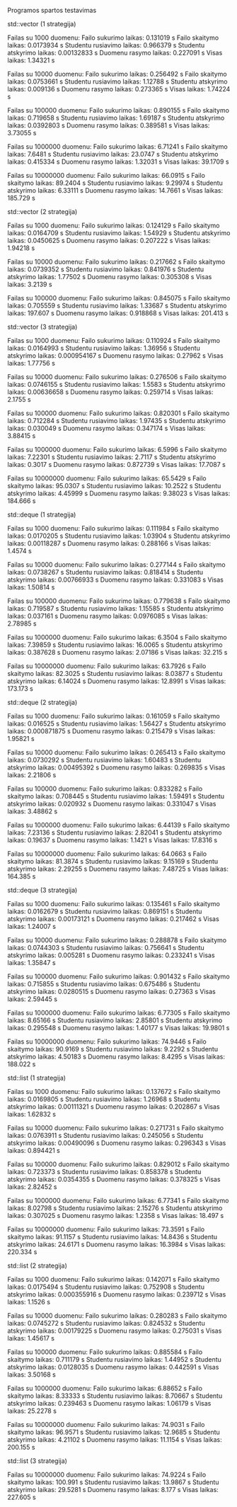 Programos spartos testavimas

std::vector (1 strategija)

Failas su 1000 duomenu:
Failo sukurimo laikas: 0.131019 s
Failo skaitymo laikas: 0.0173934 s
Studentu rusiavimo laikas: 0.966379 s
Studentu atskyrimo laikas: 0.00132833 s
Duomenu rasymo laikas: 0.227091 s
Visas laikas: 1.34321 s

Failas su 10000 duomenu:
Failo sukurimo laikas: 0.256492 s
Failo skaitymo laikas: 0.0753661 s
Studentu rusiavimo laikas: 1.12788 s
Studentu atskyrimo laikas: 0.009136 s
Duomenu rasymo laikas: 0.273365 s
Visas laikas: 1.74224 s

Failas su 100000 duomenu:
Failo sukurimo laikas: 0.890155 s
Failo skaitymo laikas: 0.719658 s
Studentu rusiavimo laikas: 1.69187 s
Studentu atskyrimo laikas: 0.0392803 s
Duomenu rasymo laikas: 0.389581 s
Visas laikas: 3.73055 s

Failas su 1000000 duomenu:
Failo sukurimo laikas: 6.71241 s
Failo skaitymo laikas: 7.6481 s
Studentu rusiavimo laikas: 23.0747 s
Studentu atskyrimo laikas: 0.415334 s
Duomenu rasymo laikas: 1.32031 s
Visas laikas: 39.1709 s

Failas su 10000000 duomenu:
Failo sukurimo laikas: 66.0915 s
Failo skaitymo laikas: 89.2404 s
Studentu rusiavimo laikas: 9.29974 s
Studentu atskyrimo laikas: 6.33111 s
Duomenu rasymo laikas: 14.7661 s
Visas laikas: 185.729 s

std::vector (2 strategija)

Failas su 1000 duomenu:
Failo sukurimo laikas: 0.124129 s
Failo skaitymo laikas: 0.0164709 s
Studentu rusiavimo laikas: 1.54929 s
Studentu atskyrimo laikas: 0.0450625 s
Duomenu rasymo laikas: 0.207222 s
Visas laikas: 1.94218 s

Failas su 10000 duomenu:
Failo sukurimo laikas: 0.217662 s
Failo skaitymo laikas: 0.0739352 s
Studentu rusiavimo laikas: 0.841976 s
Studentu atskyrimo laikas: 1.77502 s
Duomenu rasymo laikas: 0.305308 s
Visas laikas: 3.2139 s

Failas su 100000 duomenu:
Failo sukurimo laikas: 0.845075 s
Failo skaitymo laikas: 0.705559 s
Studentu rusiavimo laikas: 1.33687 s
Studentu atskyrimo laikas: 197.607 s
Duomenu rasymo laikas: 0.918868 s
Visas laikas: 201.413 s




std::vector (3 strategija)

Failas su 1000 duomenu:
Failo sukurimo laikas: 0.110924 s
Failo skaitymo laikas: 0.0164993 s
Studentu rusiavimo laikas: 1.36956 s
Studentu atskyrimo laikas: 0.000954167 s
Duomenu rasymo laikas: 0.27962 s
Visas laikas: 1.77756 s

Failas su 10000 duomenu:
Failo sukurimo laikas: 0.276506 s
Failo skaitymo laikas: 0.0746155 s
Studentu rusiavimo laikas: 1.5583 s
Studentu atskyrimo laikas: 0.00636658 s
Duomenu rasymo laikas: 0.259714 s
Visas laikas: 2.1755 s

Failas su 100000 duomenu:
Failo sukurimo laikas: 0.820301 s
Failo skaitymo laikas: 0.712284 s
Studentu rusiavimo laikas: 1.97435 s
Studentu atskyrimo laikas: 0.030049 s
Duomenu rasymo laikas: 0.347174 s
Visas laikas: 3.88415 s

Failas su 1000000 duomenu:
Failo sukurimo laikas: 6.5996 s
Failo skaitymo laikas: 7.22301 s
Studentu rusiavimo laikas: 2.7117 s
Studentu atskyrimo laikas: 0.3017 s
Duomenu rasymo laikas: 0.872739 s
Visas laikas: 17.7087 s

Failas su 10000000 duomenu:
Failo sukurimo laikas: 65.5429 s
Failo skaitymo laikas: 95.0307 s
Studentu rusiavimo laikas: 10.2522 s
Studentu atskyrimo laikas: 4.45999 s
Duomenu rasymo laikas: 9.38023 s
Visas laikas: 184.666 s

std::deque (1 strategija)

Failas su 1000 duomenu:
Failo sukurimo laikas: 0.111984 s
Failo skaitymo laikas: 0.0170205 s
Studentu rusiavimo laikas: 1.03904 s
Studentu atskyrimo laikas: 0.00118287 s
Duomenu rasymo laikas: 0.288166 s
Visas laikas: 1.4574 s

Failas su 10000 duomenu:
Failo sukurimo laikas: 0.277144 s
Failo skaitymo laikas: 0.0738267 s
Studentu rusiavimo laikas: 0.818414 s
Studentu atskyrimo laikas: 0.00766933 s
Duomenu rasymo laikas: 0.331083 s
Visas laikas: 1.50814 s

Failas su 100000 duomenu:
Failo sukurimo laikas: 0.779638 s
Failo skaitymo laikas: 0.719587 s
Studentu rusiavimo laikas: 1.15585 s
Studentu atskyrimo laikas: 0.037161 s
Duomenu rasymo laikas: 0.0976085 s
Visas laikas: 2.78985 s

Failas su 1000000 duomenu:
Failo sukurimo laikas: 6.3504 s
Failo skaitymo laikas: 7.39859 s
Studentu rusiavimo laikas: 16.0065 s
Studentu atskyrimo laikas: 0.387628 s
Duomenu rasymo laikas: 2.07186 s
Visas laikas: 32.215 s

Failas su 10000000 duomenu:
Failo sukurimo laikas: 63.7926 s
Failo skaitymo laikas: 82.3025 s
Studentu rusiavimo laikas: 8.03877 s
Studentu atskyrimo laikas: 6.14024 s
Duomenu rasymo laikas: 12.8991 s
Visas laikas: 173.173 s

std::deque (2 strategija)

Failas su 1000 duomenu:
Failo sukurimo laikas: 0.161059 s
Failo skaitymo laikas: 0.016525 s
Studentu rusiavimo laikas: 1.56427 s
Studentu atskyrimo laikas: 0.000871875 s
Duomenu rasymo laikas: 0.215479 s
Visas laikas: 1.95821 s

Failas su 10000 duomenu:
Failo sukurimo laikas: 0.265413 s
Failo skaitymo laikas: 0.0730292 s
Studentu rusiavimo laikas: 1.60483 s
Studentu atskyrimo laikas: 0.00495392 s
Duomenu rasymo laikas: 0.269835 s
Visas laikas: 2.21806 s

Failas su 100000 duomenu:
Failo sukurimo laikas: 0.833282 s
Failo skaitymo laikas: 0.708445 s
Studentu rusiavimo laikas: 1.59491 s
Studentu atskyrimo laikas: 0.020932 s
Duomenu rasymo laikas: 0.331047 s
Visas laikas: 3.48862 s

Failas su 1000000 duomenu:
Failo sukurimo laikas: 6.44139 s
Failo skaitymo laikas: 7.23136 s
Studentu rusiavimo laikas: 2.82041 s
Studentu atskyrimo laikas: 0.19637 s
Duomenu rasymo laikas: 1.1421 s
Visas laikas: 17.8316 s

Failas su 10000000 duomenu:
Failo sukurimo laikas: 64.0663 s
Failo skaitymo laikas: 81.3874 s
Studentu rusiavimo laikas: 9.15169 s
Studentu atskyrimo laikas: 2.29255 s
Duomenu rasymo laikas: 7.48725 s
Visas laikas: 164.385 s

std::deque (3 strategija)

Failas su 1000 duomenu:
Failo sukurimo laikas: 0.135461 s
Failo skaitymo laikas: 0.0162679 s
Studentu rusiavimo laikas: 0.869151 s
Studentu atskyrimo laikas: 0.00173121 s
Duomenu rasymo laikas: 0.217462 s
Visas laikas: 1.24007 s

Failas su 10000 duomenu:
Failo sukurimo laikas: 0.288878 s
Failo skaitymo laikas: 0.0744303 s
Studentu rusiavimo laikas: 0.756641 s
Studentu atskyrimo laikas: 0.005281 s
Duomenu rasymo laikas: 0.233241 s
Visas laikas: 1.35847 s

Failas su 100000 duomenu:
Failo sukurimo laikas: 0.901432 s
Failo skaitymo laikas: 0.715855 s
Studentu rusiavimo laikas: 0.675486 s
Studentu atskyrimo laikas: 0.0280515 s
Duomenu rasymo laikas: 0.27363 s
Visas laikas: 2.59445 s

Failas su 1000000 duomenu:
Failo sukurimo laikas: 6.77305 s
Failo skaitymo laikas: 8.65166 s
Studentu rusiavimo laikas: 2.85801 s
Studentu atskyrimo laikas: 0.295548 s
Duomenu rasymo laikas: 1.40177 s
Visas laikas: 19.9801 s

Failas su 10000000 duomenu:
Failo sukurimo laikas: 74.9446 s
Failo skaitymo laikas: 90.9169 s
Studentu rusiavimo laikas: 9.2292 s
Studentu atskyrimo laikas: 4.50183 s
Duomenu rasymo laikas: 8.4295 s
Visas laikas: 188.022 s

std::list (1 strategija)

Failas su 1000 duomenu:
Failo sukurimo laikas: 0.137672 s
Failo skaitymo laikas: 0.0169805 s
Studentu rusiavimo laikas: 1.26968 s
Studentu atskyrimo laikas: 0.00111321 s
Duomenu rasymo laikas: 0.202867 s
Visas laikas: 1.62832 s

Failas su 10000 duomenu:
Failo sukurimo laikas: 0.271731 s
Failo skaitymo laikas: 0.0763911 s
Studentu rusiavimo laikas: 0.245056 s
Studentu atskyrimo laikas: 0.00490096 s
Duomenu rasymo laikas: 0.296343 s
Visas laikas: 0.894421 s

Failas su 100000 duomenu:
Failo sukurimo laikas: 0.829012 s
Failo skaitymo laikas: 0.723373 s
Studentu rusiavimo laikas: 0.858378 s
Studentu atskyrimo laikas: 0.0354355 s
Duomenu rasymo laikas: 0.378325 s
Visas laikas: 2.82452 s

Failas su 1000000 duomenu:
Failo sukurimo laikas: 6.77341 s
Failo skaitymo laikas: 8.02798 s
Studentu rusiavimo laikas: 2.15276 s
Studentu atskyrimo laikas: 0.307025 s
Duomenu rasymo laikas: 1.2358 s
Visas laikas: 18.497 s

Failas su 10000000 duomenu:
Failo sukurimo laikas: 73.3591 s
Failo skaitymo laikas: 91.1157 s
Studentu rusiavimo laikas: 14.8436 s
Studentu atskyrimo laikas: 24.6171 s
Duomenu rasymo laikas: 16.3984 s
Visas laikas: 220.334 s

std::list (2 strategija)

Failas su 1000 duomenu:
Failo sukurimo laikas: 0.142071 s
Failo skaitymo laikas: 0.0175494 s
Studentu rusiavimo laikas: 0.752908 s
Studentu atskyrimo laikas: 0.000355916 s
Duomenu rasymo laikas: 0.239712 s
Visas laikas: 1.1526 s

Failas su 10000 duomenu:
Failo sukurimo laikas: 0.280283 s
Failo skaitymo laikas: 0.0745272 s
Studentu rusiavimo laikas: 0.824532 s
Studentu atskyrimo laikas: 0.00179225 s
Duomenu rasymo laikas: 0.275031 s
Visas laikas: 1.45617 s

Failas su 100000 duomenu:
Failo sukurimo laikas: 0.885584 s
Failo skaitymo laikas: 0.711179 s
Studentu rusiavimo laikas: 1.44952 s
Studentu atskyrimo laikas: 0.0128035 s
Duomenu rasymo laikas: 0.442591 s
Visas laikas: 3.50168 s

Failas su 1000000 duomenu:
Failo sukurimo laikas: 6.88652 s
Failo skaitymo laikas: 8.33333 s
Studentu rusiavimo laikas: 8.70667 s
Studentu atskyrimo laikas: 0.239463 s
Duomenu rasymo laikas: 1.06179 s
Visas laikas: 25.2278 s

Failas su 10000000 duomenu:
Failo sukurimo laikas: 74.9031 s
Failo skaitymo laikas: 96.9571 s
Studentu rusiavimo laikas: 12.9685 s
Studentu atskyrimo laikas: 4.21102 s
Duomenu rasymo laikas: 11.1154 s
Visas laikas: 200.155 s

std::list (3 strategija)

Failas su 10000000 duomenu:
Failo sukurimo laikas: 74.9224 s
Failo skaitymo laikas: 100.991 s
Studentu rusiavimo laikas: 13.9867 s
Studentu atskyrimo laikas: 29.5281 s
Duomenu rasymo laikas: 8.177 s
Visas laikas: 227.605 s